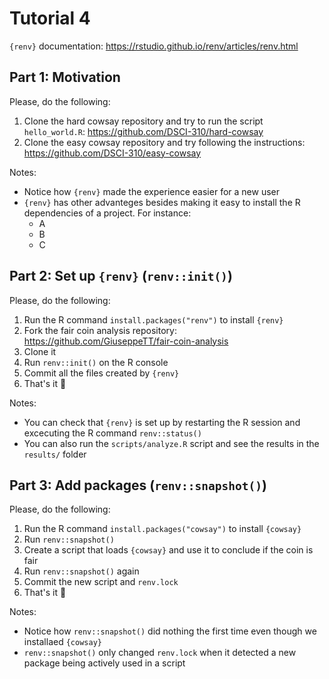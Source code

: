 # Tutorial 4

`{renv}` documentation: https://rstudio.github.io/renv/articles/renv.html

## Part 1: Motivation

Please, do the following:
1. Clone the hard cowsay repository and try to run the script `hello_world.R`: https://github.com/DSCI-310/hard-cowsay
2. Clone the easy cowsay repository and try following the instructions: https://github.com/DSCI-310/easy-cowsay

Notes:
- Notice how `{renv}` made the experience easier for a new user
- `{renv}` has other advanteges besides making it easy to install the R dependencies of a project. For instance:
    - A
    - B
    - C

## Part 2: Set up `{renv}` (`renv::init()`)

Please, do the following:
1. Run the R command `install.packages("renv")` to install `{renv}`
2. Fork the fair coin analysis repository: https://github.com/GiuseppeTT/fair-coin-analysis
3. Clone it
4. Run `renv::init()` on the R console
5. Commit all the files created by `{renv}`
6. That's it 🥳

Notes:
- You can check that `{renv}` is set up by restarting the R session and excecuting the R command `renv::status()`
- You can also run the `scripts/analyze.R` script and see the results in the `results/` folder

## Part 3: Add packages (`renv::snapshot()`)

Please, do the following:
1. Run the R command `install.packages("cowsay")` to install `{cowsay}`
2. Run `renv::snapshot()`
3. Create a script that loads `{cowsay}` and use it to conclude if the coin is fair
4. Run `renv::snapshot()` again
5. Commit the new script and `renv.lock`
6. That's it 🥳

Notes:
- Notice how `renv::snapshot()` did nothing the first time even though we installaed `{cowsay}`
- `renv::snapshot()` only changed `renv.lock` when it detected a new package being actively used in a script
